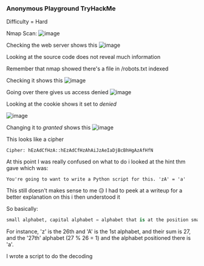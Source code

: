 <h3> Anonymous Playground TryHackMe </h3>

Difficulty = Hard

Nmap Scan:
![image](https://github.com/h4ckyou/h4ckyou.github.io/assets/127159644/cbf574c6-ae68-4854-a666-b7cc0c38d09c)

Checking the web server shows this
![image](https://github.com/h4ckyou/h4ckyou.github.io/assets/127159644/b4b022a6-e703-49f1-ba96-3d325b1759e5)

Looking at the source code does not reveal much information

Remember that nmap showed there's a file in /robots.txt indexed

Checking it shows this
![image](https://github.com/h4ckyou/h4ckyou.github.io/assets/127159644/4098c704-5267-4500-af0b-3433922b21a7)

Going over there gives us access denied
![image](https://github.com/h4ckyou/h4ckyou.github.io/assets/127159644/f0260872-6462-4b08-96f3-b304accb15ad)

Looking at the cookie shows it set to *denied* 

![image](https://github.com/h4ckyou/h4ckyou.github.io/assets/127159644/fa31997c-cd20-4919-935d-7bef55d62c94)

Changing it to *granted* shows this 
![image](https://github.com/h4ckyou/h4ckyou.github.io/assets/127159644/e9ec2cc9-71c6-4ff7-b67c-f8c36f8d5ed5)

This looks like a cipher

```
Cipher: hEzAdCfHzA::hEzAdCfHzAhAiJzAeIaDjBcBhHgAzAfHfN 
```

At this point I was really confused on what to do i looked at the hint thm gave which was:

```
You're going to want to write a Python script for this. 'zA' = 'a'
```

This still doesn't makes sense to me 😥 I had to peek at a writeup for a better explanation on this i then understood it 

So basically:

```python
small alphabet, capital alphabet = alphabet that is at the position small alphabet + Capital alphabet 
```

For instance, 'z' is the 26th and 'A' is the 1st alphabet, and their sum is 27, and the '27th' alphabet (27 % 26 = 1) and the alphabet positioned there is 'a'.

I wrote a script to do the decoding 
